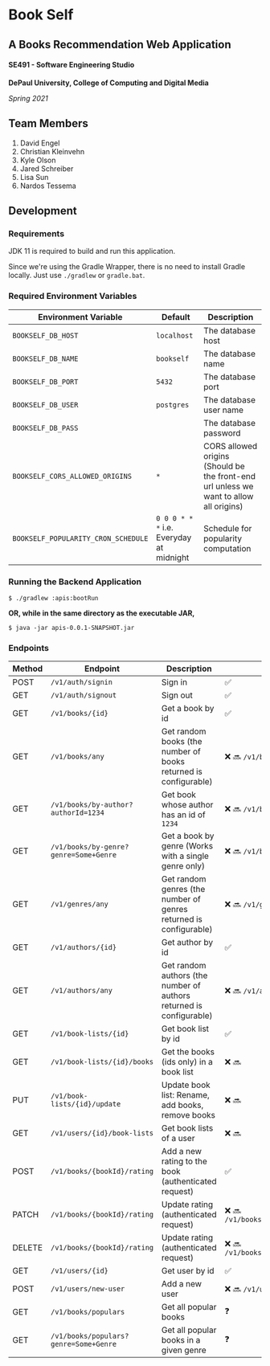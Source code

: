 # Book Self
## A Books Recommendation Web Application

#### SE491 - Software Engineering Studio
**DePaul University, College of Computing and Digital Media**

*Spring 2021*

## Team Members
1. David Engel
2. Christian Kleinvehn
3. Kyle Olson
4. Jared Schreiber
5. Lisa Sun
6. Nardos Tessema

## Development
### Requirements
JDK 11 is required to build and run this application.

Since we're using the Gradle Wrapper, there is no need to install Gradle locally. Just use `./gradlew` or `gradle.bat`.

### Required Environment Variables
Environment Variable | Default | Description
-------------------- | ------- | -----------
`BOOKSELF_DB_HOST` | `localhost` | The database host
`BOOKSELF_DB_NAME` | `bookself` | The database name
`BOOKSELF_DB_PORT` | `5432` | The database port
`BOOKSELF_DB_USER` | `postgres` | The database user name
`BOOKSELF_DB_PASS` |  | The database password
`BOOKSELF_CORS_ALLOWED_ORIGINS` | `*` | CORS allowed origins (Should be the front-end url unless we want to allow all origins)
`BOOKSELF_POPULARITY_CRON_SCHEDULE` | `0 0 0 * * *` i.e. Everyday at midnight | Schedule for popularity computation

### Running the Backend Application
`$ ./gradlew :apis:bootRun`

__OR, while in the same directory as the executable JAR,__

`$ java -jar apis-0.0.1-SNAPSHOT.jar`

### Endpoints

Method | Endpoint | Description | Truly Restful
------ | -------- | ----------- | -------------
POST | `/v1/auth/signin` | Sign in | ✅
GET | `/v1/auth/signout` | Sign out | ✅
GET | `/v1/books/{id}` | Get a book by id | ✅
GET | `/v1/books/any` | Get random books (the number of books returned is configurable) | ❌ 🔜 `/v1/books`
GET | `/v1/books/by-author?authorId=1234` | Get book whose author has an id of `1234` | ❌ 🔜 `/v1/books?authorId=1234`
GET | `/v1/books/by-genre?genre=Some+Genre` | Get a book by genre (Works with a single genre only) | ❌ 🔜 `/v1/books?genre=History`
GET | `/v1/genres/any` | Get random genres (the number of genres returned is configurable) | ❌ 🔜 `/v1/genres`
GET | `/v1/authors/{id}` | Get author by id | ✅
GET | `/v1/authors/any` | Get random authors (the number of authors returned is configurable) | ❌ 🔜 `/v1/authors`
GET | `/v1/book-lists/{id}` | Get book list by id | ✅
GET | `/v1/book-lists/{id}/books` | Get the books (ids only) in a book list | ❌ 🔜 
PUT | `/v1/book-lists/{id}/update` | Update book list: Rename, add books, remove books | ❌ 🔜 
GET | `/v1/users/{id}/book-lists` | Get book lists of a user | ❌ 🔜 
POST | `/v1/books/{bookId}/rating` | Add a new rating to the book (authenticated request) | ✅
PATCH | `/v1/books/{bookId}/rating` | Update rating (authenticated request) | ❌ 🔜 `/v1/books/{bookId}/rating/{ratingId}`
DELETE | `/v1/books/{bookId}/rating` | Update rating (authenticated request) | ❌ 🔜 `/v1/books/{bookId}/rating/{ratingId}`
GET | `/v1/users/{id}` | Get user by id | ✅
POST | `/v1/users/new-user` | Add a new user | ❌ 🔜 `/v1/users`
GET | `/v1/books/populars` | Get all popular books | ❓
GET | `/v1/books/populars?genre=Some+Genre` | Get all popular books in a given genre | ❓
